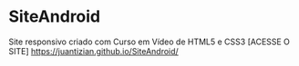 # SiteAndroid
 Site responsivo criado com Curso em Vídeo de HTML5 e CSS3
[ACESSE O SITE] https://juantizian.github.io/SiteAndroid/
